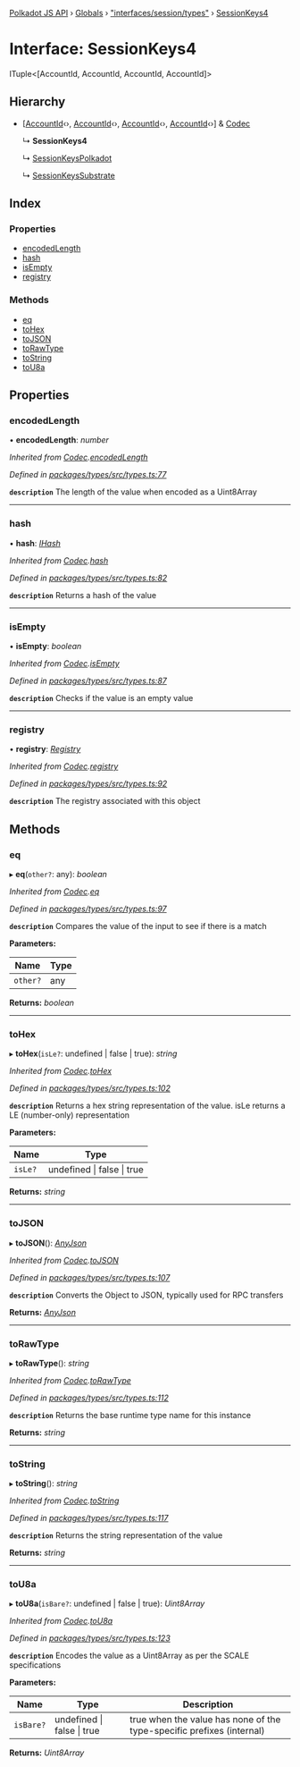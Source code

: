 [Polkadot JS API](../README.md) › [Globals](../globals.md) › ["interfaces/session/types"](../modules/_interfaces_session_types_.md) › [SessionKeys4](_interfaces_session_types_.sessionkeys4.md)

# Interface: SessionKeys4

ITuple<[AccountId, AccountId, AccountId, AccountId]>

## Hierarchy

* [[AccountId](_interfaces_runtime_types_.accountid.md)‹›, [AccountId](_interfaces_runtime_types_.accountid.md)‹›, [AccountId](_interfaces_runtime_types_.accountid.md)‹›, [AccountId](_interfaces_runtime_types_.accountid.md)‹›] & [Codec](_types_.codec.md)

  ↳ **SessionKeys4**

  ↳ [SessionKeysPolkadot](_interfaces_session_types_.sessionkeyspolkadot.md)

  ↳ [SessionKeysSubstrate](_interfaces_session_types_.sessionkeyssubstrate.md)

## Index

### Properties

* [encodedLength](_interfaces_session_types_.sessionkeys4.md#encodedlength)
* [hash](_interfaces_session_types_.sessionkeys4.md#hash)
* [isEmpty](_interfaces_session_types_.sessionkeys4.md#isempty)
* [registry](_interfaces_session_types_.sessionkeys4.md#registry)

### Methods

* [eq](_interfaces_session_types_.sessionkeys4.md#eq)
* [toHex](_interfaces_session_types_.sessionkeys4.md#tohex)
* [toJSON](_interfaces_session_types_.sessionkeys4.md#tojson)
* [toRawType](_interfaces_session_types_.sessionkeys4.md#torawtype)
* [toString](_interfaces_session_types_.sessionkeys4.md#tostring)
* [toU8a](_interfaces_session_types_.sessionkeys4.md#tou8a)

## Properties

###  encodedLength

• **encodedLength**: *number*

*Inherited from [Codec](_types_.codec.md).[encodedLength](_types_.codec.md#encodedlength)*

*Defined in [packages/types/src/types.ts:77](https://github.com/polkadot-js/api/blob/aaff64404a/packages/types/src/types.ts#L77)*

**`description`** The length of the value when encoded as a Uint8Array

___

###  hash

• **hash**: *[IHash](_types_.ihash.md)*

*Inherited from [Codec](_types_.codec.md).[hash](_types_.codec.md#hash)*

*Defined in [packages/types/src/types.ts:82](https://github.com/polkadot-js/api/blob/aaff64404a/packages/types/src/types.ts#L82)*

**`description`** Returns a hash of the value

___

###  isEmpty

• **isEmpty**: *boolean*

*Inherited from [Codec](_types_.codec.md).[isEmpty](_types_.codec.md#isempty)*

*Defined in [packages/types/src/types.ts:87](https://github.com/polkadot-js/api/blob/aaff64404a/packages/types/src/types.ts#L87)*

**`description`** Checks if the value is an empty value

___

###  registry

• **registry**: *[Registry](_types_.registry.md)*

*Inherited from [Codec](_types_.codec.md).[registry](_types_.codec.md#registry)*

*Defined in [packages/types/src/types.ts:92](https://github.com/polkadot-js/api/blob/aaff64404a/packages/types/src/types.ts#L92)*

**`description`** The registry associated with this object

## Methods

###  eq

▸ **eq**(`other?`: any): *boolean*

*Inherited from [Codec](_types_.codec.md).[eq](_types_.codec.md#eq)*

*Defined in [packages/types/src/types.ts:97](https://github.com/polkadot-js/api/blob/aaff64404a/packages/types/src/types.ts#L97)*

**`description`** Compares the value of the input to see if there is a match

**Parameters:**

Name | Type |
------ | ------ |
`other?` | any |

**Returns:** *boolean*

___

###  toHex

▸ **toHex**(`isLe?`: undefined | false | true): *string*

*Inherited from [Codec](_types_.codec.md).[toHex](_types_.codec.md#tohex)*

*Defined in [packages/types/src/types.ts:102](https://github.com/polkadot-js/api/blob/aaff64404a/packages/types/src/types.ts#L102)*

**`description`** Returns a hex string representation of the value. isLe returns a LE (number-only) representation

**Parameters:**

Name | Type |
------ | ------ |
`isLe?` | undefined &#124; false &#124; true |

**Returns:** *string*

___

###  toJSON

▸ **toJSON**(): *[AnyJson](../modules/_types_.md#anyjson)*

*Inherited from [Codec](_types_.codec.md).[toJSON](_types_.codec.md#tojson)*

*Defined in [packages/types/src/types.ts:107](https://github.com/polkadot-js/api/blob/aaff64404a/packages/types/src/types.ts#L107)*

**`description`** Converts the Object to JSON, typically used for RPC transfers

**Returns:** *[AnyJson](../modules/_types_.md#anyjson)*

___

###  toRawType

▸ **toRawType**(): *string*

*Inherited from [Codec](_types_.codec.md).[toRawType](_types_.codec.md#torawtype)*

*Defined in [packages/types/src/types.ts:112](https://github.com/polkadot-js/api/blob/aaff64404a/packages/types/src/types.ts#L112)*

**`description`** Returns the base runtime type name for this instance

**Returns:** *string*

___

###  toString

▸ **toString**(): *string*

*Inherited from [Codec](_types_.codec.md).[toString](_types_.codec.md#tostring)*

*Defined in [packages/types/src/types.ts:117](https://github.com/polkadot-js/api/blob/aaff64404a/packages/types/src/types.ts#L117)*

**`description`** Returns the string representation of the value

**Returns:** *string*

___

###  toU8a

▸ **toU8a**(`isBare?`: undefined | false | true): *Uint8Array*

*Inherited from [Codec](_types_.codec.md).[toU8a](_types_.codec.md#tou8a)*

*Defined in [packages/types/src/types.ts:123](https://github.com/polkadot-js/api/blob/aaff64404a/packages/types/src/types.ts#L123)*

**`description`** Encodes the value as a Uint8Array as per the SCALE specifications

**Parameters:**

Name | Type | Description |
------ | ------ | ------ |
`isBare?` | undefined &#124; false &#124; true | true when the value has none of the type-specific prefixes (internal)  |

**Returns:** *Uint8Array*
